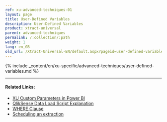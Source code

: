 ```yaml
---
ref: xu-advanced-techniques-01
layout: page
title: User-Defined Variables
description: User-Defined Variables
product: xtract-universal
parent: advanced-techniques
permalink: /:collection/:path
weight: 1
lang: en_GB
old_url: /Xtract-Universal-EN/default.aspx?pageid=user-defined-variables
---
```

{% include _content/en/xu-specific/advanced-techniques/user-defined-variables.md %}

****
#### Related Links:
- [XU Custom Parameters in Power BI](../destinations/Power-BI-Connector/pbi-xuparameters)
- [QlikSense Data Load Script Explanation](../destinations/qliksense-qlikview/settings-in-qlik-sense#qliksense-data-load-script-explanation)
- [WHERE Clause](../table/where-clause)
- [Scheduling an extraction](../automation/call-via-scheduler)